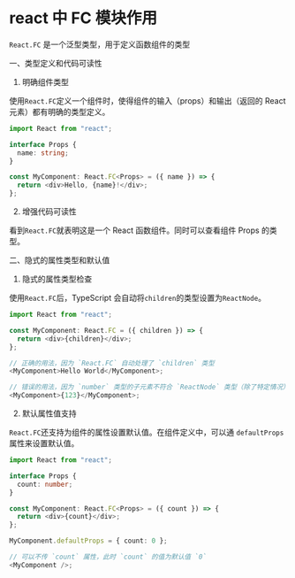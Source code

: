 # react 中 FC 模块作用

`React.FC` 是一个泛型类型，用于定义函数组件的类型

一、类型定义和代码可读性

1. 明确组件类型

使用`React.FC`定义一个组件时，使得组件的输入（props）和输出（返回的 React 元素）都有明确的类型定义。

```typescript
import React from "react";

interface Props {
  name: string;
}

const MyComponent: React.FC<Props> = ({ name }) => {
  return <div>Hello, {name}!</div>;
};
```

2. 增强代码可读性

看到`React.FC`就表明这是一个 React 函数组件。同时可以查看组件 Props 的类型。

二、隐式的属性类型和默认值

1. 隐式的属性类型检查

使用`React.FC`后，TypeScript 会自动将`children`的类型设置为`ReactNode`。

```typescript
import React from "react";

const MyComponent: React.FC = ({ children }) => {
  return <div>{children}</div>;
};

// 正确的用法，因为 `React.FC` 自动处理了 `children` 类型
<MyComponent>Hello World</MyComponent>;

// 错误的用法，因为 `number` 类型的子元素不符合 `ReactNode` 类型（除了特定情况）
<MyComponent>{123}</MyComponent>;
```

2. 默认属性值支持

`React.FC`还支持为组件的属性设置默认值。在组件定义中，可以通 `defaultProps`属性来设置默认值。

```typescript
import React from "react";

interface Props {
  count: number;
}

const MyComponent: React.FC<Props> = ({ count }) => {
  return <div>{count}</div>;
};

MyComponent.defaultProps = { count: 0 };

// 可以不传 `count` 属性，此时 `count` 的值为默认值 `0`
<MyComponent />;
```
